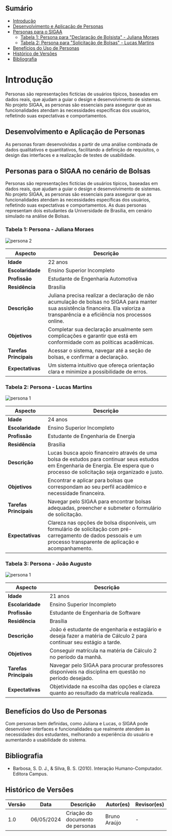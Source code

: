 ## Sumário

- [Introdução](#introdução)
- [Desenvolvimento e Aplicação de Personas](#desenvolvimento-e-aplicação-de-personas)
- [Personas para o SIGAA](#personas-para-o-sigaa)
  - [Tabela 1: Persona para "Declaração de Bolsista" - Juliana Moraes](#tabela-1-persona-para-declaração-de-bolsista---juliana-moraes)
  - [Tabela 2: Persona para "Solicitação de Bolsas" - Lucas Martins](#tabela-2-persona-para-solicitação-de-bolsas---lucas-martins)
- [Benefícios do Uso de Personas](#benefícios-do-uso-de-personas)
- [Histórico de Versões](#histórico-de-versões)
- [Bibliografia](#bibliografia)

# Introdução

Personas são representações fictícias de usuários típicos, baseadas em dados reais, que ajudam a guiar o design e desenvolvimento de sistemas. No projeto SIGAA, as personas são essenciais para assegurar que as funcionalidades atendam às necessidades específicas dos usuários, refletindo suas expectativas e comportamentos.

## Desenvolvimento e Aplicação de Personas

As personas foram desenvolvidas a partir de uma análise combinada de dados qualitativos e quantitativos, facilitando a definição de requisitos, o design das interfaces e a realização de testes de usabilidade.

## Personas para o SIGAA no cenário de Bolsas

Personas são representações fictícias de usuários típicos, baseadas em dados reais, que ajudam a guiar o design e desenvolvimento de sistemas. No projeto SIGAA, as personas são essenciais para assegurar que as funcionalidades atendam às necessidades específicas dos usuários, refletindo suas expectativas e comportamentos.
As duas personas representam dois estudantes da Universidade de Brasília, em cenário simulado na análise de Bolsas.

### Tabela 1: Persona - Juliana Moraes
![persona 2](https://github.com/Interacao-Humano-Computador/2024.1-SIGAA/assets/140026699/51aa5319-c38b-4adb-9879-5162a518649e)


| Aspecto               | Descrição |
|-----------------------|-----------|
| **Idade**             | 22 anos   |
| **Escolaridade**      | Ensino Superior Incompleto |
| **Profissão**         | Estudante de Engenharia Automotiva |
| **Residência**        | Brasília  |
| **Descrição**         | Juliana precisa realizar a declaração de não acumulação de bolsas no SIGAA para manter sua assistência financeira. Ela valoriza a transparência e a eficiência nos processos online. |
| **Objetivos**         | Completar sua declaração anualmente sem complicações e garantir que está em conformidade com as políticas acadêmicas. |
| **Tarefas Principais**| Acessar o sistema, navegar até a seção de bolsas, e confirmar a declaração. |
| **Expectativas**      | Um sistema intuitivo que ofereça orientação clara e minimize a possibilidade de erros. |

### Tabela 2: Persona - Lucas Martins
![persona 1](https://github.com/Interacao-Humano-Computador/2024.1-SIGAA/assets/140026699/59e6145b-c35d-4655-ae5f-0949385deeef)

| Aspecto               | Descrição |
|-----------------------|-----------|
| **Idade**             | 24 anos   |
| **Escolaridade**      | Ensino Superior Incompleto |
| **Profissão**         | Estudante de Engenharia de Energia |
| **Residência**        | Brasília  |
| **Descrição**         | Lucas busca apoio financeiro através de uma bolsa de estudos para continuar seus estudos em Engenharia de Energia. Ele espera que o processo de solicitação seja organizado e justo. |
| **Objetivos**         | Encontrar e aplicar para bolsas que correspondam ao seu perfil acadêmico e necessidade financeira. |
| **Tarefas Principais**| Navegar pelo SIGAA para encontrar bolsas adequadas, preencher e submeter o formulário de solicitação. |
| **Expectativas**      | Clareza nas opções de bolsa disponíveis, um formulário de solicitação com pré-carregamento de dados pessoais e um processo transparente de aplicação e acompanhamento. |

### Tabela 3: Persona - João Augusto
![persona 1](https://github.com/Interacao-Humano-Computador/2024.1-SIGAA/assets/personaJoao.png)

| Aspecto               | Descrição |
|-----------------------|-----------|
| **Idade**             | 21 anos   |
| **Escolaridade**      | Ensino Superior Incompleto |
| **Profissão**         | Estudante de Engenharia de Software |
| **Residência**        | Brasília  |
| **Descrição**         | João é estudante de engenharia e estagiário e deseja fazer a matéria de Cálculo 2 para continuar seu estágio a tarde. |
| **Objetivos**         | Conseguir matrícula na matéria de Cálculo 2 no período da manhã. |
| **Tarefas Principais**| Navegar pelo SIGAA para procurar professores disponíveis na disciplina em questão no período desejado. |
| **Expectativas**      | Objetividade na escolha das opções e clareza quanto ao resultado da matrícula realizada. |

## Benefícios do Uso de Personas

Com personas bem definidas, como Juliana e Lucas, o SIGAA pode desenvolver interfaces e funcionalidades que realmente atendem às necessidades dos estudantes, melhorando a experiência do usuário e aumentando a usabilidade do sistema.

## Bibliografia

- Barbosa, S. D. J., & Silva, B. S. (2010). Interação Humano-Computador. Editora Campus.

## Histórico de Versões

| Versão |    Data    | Descrição                         | Autor(es)              | Revisor(es) |
| ------ | :--------: | --------------------------------- | ---------------------- | ----------- |
| 1.0    | 06/05/2024 | Criação do documento de personas  | Bruno Araújo            | - |



